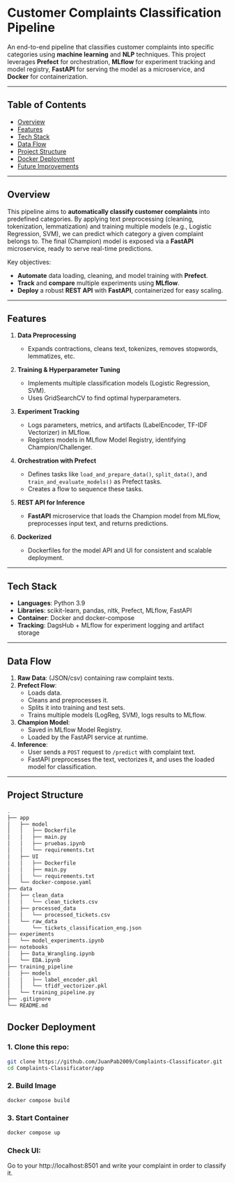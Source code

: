 # Customer Complaints Classification Pipeline

An end-to-end pipeline that classifies customer complaints into specific categories using **machine learning** and **NLP** techniques. This project leverages **Prefect** for orchestration, **MLflow** for experiment tracking and model registry, **FastAPI** for serving the model as a microservice, and **Docker** for containerization.

---

## Table of Contents

- [Overview](#overview)
- [Features](#features)
- [Tech Stack](#tech-stack)
- [Data Flow](#data-flow)
- [Project Structure](#project-structure)
- [Docker Deployment](#docker-deployment)
- [Future Improvements](#future-improvements)

---

## Overview

This pipeline aims to **automatically classify customer complaints** into predefined categories. By applying text preprocessing (cleaning, tokenization, lemmatization) and training multiple models (e.g., Logistic Regression, SVM), we can predict which category a given complaint belongs to. The final (Champion) model is exposed via a **FastAPI** microservice, ready to serve real-time predictions.

Key objectives:

- **Automate** data loading, cleaning, and model training with **Prefect**.
- **Track** and **compare** multiple experiments using **MLflow**.
- **Deploy** a robust **REST API** with **FastAPI**, containerized for easy scaling.

---

## Features

1. **Data Preprocessing**  
   - Expands contractions, cleans text, tokenizes, removes stopwords, lemmatizes, etc.

2. **Training & Hyperparameter Tuning**  
   - Implements multiple classification models (Logistic Regression, SVM).
   - Uses GridSearchCV to find optimal hyperparameters.

3. **Experiment Tracking**  
   - Logs parameters, metrics, and artifacts (LabelEncoder, TF-IDF Vectorizer) in MLflow.
   - Registers models in MLflow Model Registry, identifying Champion/Challenger.

4. **Orchestration with Prefect**  
   - Defines tasks like `load_and_prepare_data()`, `split_data()`, and `train_and_evaluate_models()` as Prefect tasks.
   - Creates a flow to sequence these tasks.

5. **REST API for Inference**  
   - **FastAPI** microservice that loads the Champion model from MLflow, preprocesses input text, and returns predictions.

6. **Dockerized**  
   - Dockerfiles for the model API and UI for consistent and scalable deployment.

---

## Tech Stack

- **Languages**: Python 3.9
- **Libraries**: scikit-learn, pandas, nltk, Prefect, MLflow, FastAPI
- **Container**: Docker and docker-compose
- **Tracking**: DagsHub + MLflow for experiment logging and artifact storage

---

## Data Flow

1. **Raw Data**: (JSON/csv) containing raw complaint texts.
2. **Prefect Flow**: 
   - Loads data.
   - Cleans and preprocesses it.
   - Splits it into training and test sets.
   - Trains multiple models (LogReg, SVM), logs results to MLflow.
3. **Champion Model**: 
   - Saved in MLflow Model Registry.
   - Loaded by the FastAPI service at runtime.
4. **Inference**:
   - User sends a `POST` request to `/predict` with complaint text.
   - FastAPI preprocesses the text, vectorizes it, and uses the loaded model for classification.

---

## Project Structure

```bash
.
├── app
│   ├── model
│   │   ├── Dockerfile
│   │   ├── main.py
│   │   ├── pruebas.ipynb
│   │   └── requirements.txt
│   ├── UI
│   │   ├── Dockerfile
│   │   ├── main.py
│   │   └── requirements.txt
│   └── docker-compose.yaml
├── data
│   ├── clean_data
│   │   └── clean_tickets.csv
│   ├── processed_data
│   │   └── processed_tickets.csv
│   └── raw_data
│       └── tickets_classification_eng.json
├── experiments
│   └── model_experiments.ipynb
├── notebooks
│   ├── Data_Wrangling.ipynb
│   └── EDA.ipynb
├── training_pipeline
│   ├── models
│   │   ├── label_encoder.pkl
│   │   └── tfidf_vectorizer.pkl
│   └── training_pipeline.py
├── .gitignore
└── README.md
```

## Docker Deployment
### 1. Clone this repo:
```bash
git clone https://github.com/JuanPab2009/Complaints-Classificator.git
cd Complaints-Classificator/app
```
### 2. Build Image
```bash
docker compose build
```
### 3. Start Container
```bash
docker compose up
```
### Check UI:
Go to your http://localhost:8501 and write your complaint in order to classify it.
